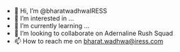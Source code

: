 - 👋 Hi, I’m @bharatwadhwaIRESS
- 👀 I’m interested in ...
- 🌱 I’m currently learning ...
- 💞️ I’m looking to collaborate on Adernaline Rush Squad
- 📫 How to reach me on bharat.wadhwa@iress.com

<!---
bharatwadhwaIRESS/bharatwadhwaIRESS is a ✨ special ✨ repository because its `README.md` (this file) appears on your GitHub profile.
You can click the Preview link to take a look at your changes.
--->
